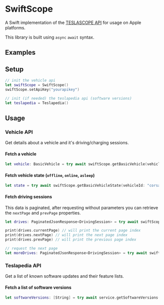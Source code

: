 # SwiftScope

A Swift implementation of the [TESLASCOPE API](https://teslascope.com/developers/documentation) for usage on Apple platforms.

This library is built using `async` `await` syntax.

## Examples

## Setup
```swift
// init the vehicle api
let swiftScope = SwiftScope()
swiftScope.setApiKey("yourapikey")

// init (if needed) the teslapedia api (software versions)
let teslapedia = Teslapedia() 
```

## Usage
### Vehicle API
Get details about a vehicle and it's driving/charging sessions.

#### Fetch a vehicle
```swift
let vehicle: BasicVehicle = try await swiftScope.getBasicVehicle(vehicleId: "corsair")
```

#### Fetch vehicle state (`offline`, `online`, `asleep`)
```swift
let state = try await swiftScope.getBasicVehicleState(vehicleId: "corsair")
```

#### Fetch driving sessions
This data is paginated, after requesting without parameters you can retrieve the `nextPage` and `prevPage` properties.
```swift
let drives: PaginatedJsonResponse<DrivingSession> = try await swiftScope.getDrivingSessions(vehicleId: "corsair")

print(drives.currentPage) // will print the current page index
print(drives.nextPage) // will print the next page index
print(drives.prevPage) // will print the previous page index

// request the next page
let moreDrives: PaginatedJsonResponse<DrivingSession> = try await swiftScope.getDrivingSessions(vehicleId: "corsair", page: drives.nextPage)
```

### Teslapedia API
Get a list of known software updates and their feature lists.

#### Fetch a list of software versions
```swift
let softwareVersions: [String] = try await service.getSoftwareVersions()
```
